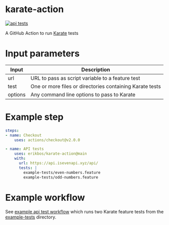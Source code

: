 # karate-action

[![api tests](https://github.com/erikbos/karate-action/actions/workflows/apitests.yml/badge.svg?branch=main)](https://github.com/erikbos/karate-action/actions/workflows/apitests.yml)

A GitHub Action to run [Karate](https://intuit.github.io/karate/) tests

# Input parameters

| Input   | Description                                                                           |
| ------- | ------------------------------------------------------------------------------------- |
| url     | URL to pass as script variable to a feature test |
| test    | One or more files or directories containing Karate tests                              |
| options | Any command line options to pass to Karate                                            |

# Example step

```yaml
steps:
- name: Checkout
    uses: actions/checkout@v2.0.0

- name: API tests
    uses: erikbos/karate-action@main
    with:
      url: https://api.isevenapi.xyz/api/
      tests: |
        example-tests/even-numbers.feature
        example-tests/odd-numbers.feature
```

# Example workflow

See [example api test workflow](.github/workflows/apitests.yml) which runs two Karate feature tests from the [example-tests](example-tests) directory.
